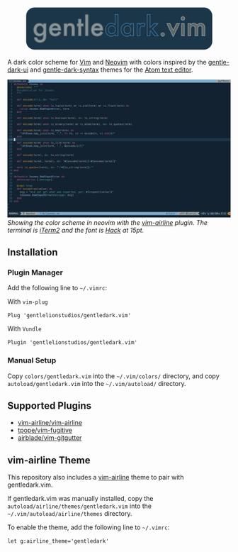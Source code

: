 <p align="center">
  <img width="425" src="https://github.com/gentlelionstudios/gentledark.vim/raw/master/images/gentledark-logo.png" alt="gentledark.vim">
</p>

A dark color scheme for [Vim](https://www.vim.org) and [Neovim](https://neovim.io) with colors inspired by the [gentle-dark-ui](https://github.com/gentlelionstudios/gentle-dark-ui-atom) and
[gentle-dark-syntax](https://github.com/gentlelionstudios/gentle-dark-syntax-atom) themes for the [Atom text editor](https://atom.io/).

![gentledark.vim](https://github.com/gentlelionstudios/gentledark.vim/raw/master/images/theme-preview.png)
*Showing the color scheme in neovim with the [vim-airline](https://github.com/vim-airline/vim-airline) plugin.  The terminal is [iTerm2](https://iterm2.com) and the font is [Hack](https://sourcefoundry.org/hack/) at 15pt.*

## Installation

### Plugin Manager

Add the following line to `~/.vimrc`:

With `vim-plug`
```vim
Plug 'gentlelionstudios/gentledark.vim'
```

With `Vundle`
```vim
Plugin 'gentlelionstudios/gentledark.vim'
```

### Manual Setup

Copy `colors/gentledark.vim` into the `~/.vim/colors/` directory, and copy `autoload/gentledark.vim` into the `~/.vim/autoload/` directory.

## Supported Plugins

- [vim-airline/vim-airline](https://github.com/vim-airline/vim-airline)
- [tpope/vim-fugitive](https://github.com/tpope/vim-fugitive)
- [airblade/vim-gitgutter](https://github.com/airblade/vim-gitgutter)

## vim-airline Theme

This repository also includes a [vim-airline](https://github.com/vim-airline/vim-airline) theme to pair with
gentledark.vim.

If gentledark.vim was manually installed, copy the
`autoload/airline/themes/gentledark.vim` into the
`~/.vim/autoload/airline/themes` directory.

To enable the theme, add the following line to `~/.vimrc`:

```vim
let g:airline_theme='gentledark'
```
